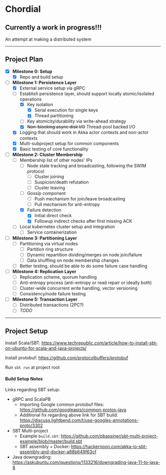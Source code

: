 
# Chordial

## **Currently a work in progress!!!**

An attempt at making a distributed system


---
## Project Plan

- [x] **Milestone 0: Setup**
  - [x] Repo and build setup
- [ ] **Milestone 1: Persistence Layer**
  - [x] External service setup via gRPC
  - [ ] Establish persistence layer, should support locally atomic/isolated operations
    - [x] Key isolation
      - [x] Serial execution for single keys 
      - [x] Thread partitioning
    - [ ] Key atomicity/durability via write-ahead strategy
    - [x] ~~Non-blocking async disk I/O~~ Thread-pool backed I/O
  - [x] Logging that should work in Akka actor contexts and non-actor contexts
  - [x] Multi-subproject setup for common components
  - [x] Basic testing of core functionality
- [ ] **Milestone 2: Cluster Membership**
  - [ ] Membership list of other nodes' IPs
    - [ ] Node state tracking and broadcasting, following the SWIM protocol
      - [ ] Cluster joining
      - [ ] Suspicion/death refutation
      - [ ] Cluster leaving
    - [ ] Gossip component
      - [ ] Push mechanism for join/leave broadcasting
      - [ ] Pull mechanism for anti-entropy
    - [x] Failure detection
      - [x] Initial direct check
      - [x] Followup indirect checks after first missing ACK
  - [ ] Local kubernetes cluster setup and integration
    - [ ] Service containerization
- [ ] **Milestone 3: Partitioning Layer**
  - [ ] Partitioning via virtual nodes
    - [ ] Partition ring structure
    - [ ] Dynamic repartition dividing/merges on node join/failure
    - [ ] Data shuffling on node membership changes
  - [ ] Better testing, should be able to do some failure case handling
- [ ] **Milestone 4: Replication Layer**
  - [ ] Replication scheme, quorum handling
  - [ ] Anti-entropy process (anti-entropy or read repair or ideally both)
  - [ ] Cluster-wide concurrent write handling, vector versioning
  - [ ] Consistency/node failure testing
- [ ] **Milestone 5: Transaction Layer**
  - [ ] Distributed transactions (2PC?)
  - [ ] _TODO_

---
## Project Setup

Install Scala/SBT: <https://www.techrepublic.com/article/how-to-install-sbt-on-ubuntu-for-scala-and-java-projects/>

Install protobuf: <https://github.com/protocolbuffers/protobuf>

Run `sbt run` at project root

#### Build Setup Notes

Links regarding SBT setup:
* gRPC and ScalaPB
  * Importing Google common protobuf files: <https://github.com/googleapis/common-protos-java>
  * Additional fix regarding above link for SBT build: <https://discuss.lightbend.com/t/use-googles-annotations-proto/3302>
* SBT Multi-project
  * Example `build.sbt`: <https://github.com/pbassiner/sbt-multi-project-example/blob/master/build.sbt>
  * SBT assembly + Docker: <https://hackernoon.com/akka-io-sbt-assembly-and-docker-a88b649f63cf>
* Java downgrading: <https://askubuntu.com/questions/1133216/downgrading-java-11-to-java-8>